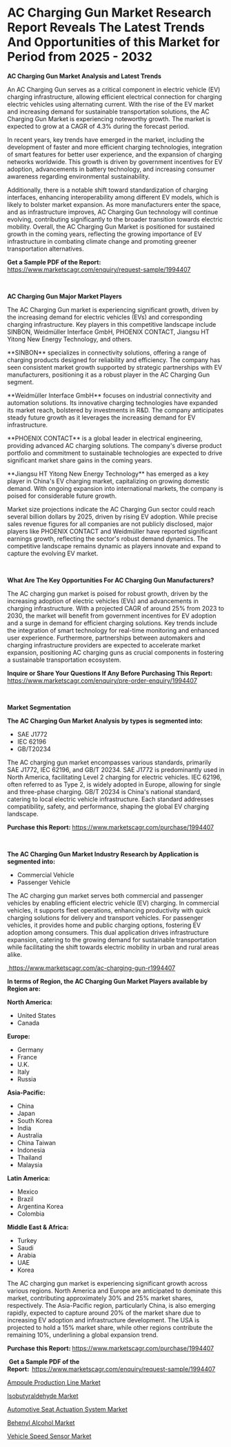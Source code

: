 <p><h1>AC Charging Gun Market Research Report Reveals The Latest Trends And Opportunities of this Market for Period from 2025 - 2032</h1></p><p><strong>AC Charging Gun Market Analysis and Latest Trends</strong></p>
<p><p>An AC Charging Gun serves as a critical component in electric vehicle (EV) charging infrastructure, allowing efficient electrical connection for charging electric vehicles using alternating current. With the rise of the EV market and increasing demand for sustainable transportation solutions, the AC Charging Gun Market is experiencing noteworthy growth. The market is expected to grow at a CAGR of 4.3% during the forecast period.</p><p>In recent years, key trends have emerged in the market, including the development of faster and more efficient charging technologies, integration of smart features for better user experience, and the expansion of charging networks worldwide. This growth is driven by government incentives for EV adoption, advancements in battery technology, and increasing consumer awareness regarding environmental sustainability. </p><p>Additionally, there is a notable shift toward standardization of charging interfaces, enhancing interoperability among different EV models, which is likely to bolster market expansion. As more manufacturers enter the space, and as infrastructure improves, AC Charging Gun technology will continue evolving, contributing significantly to the broader transition towards electric mobility. Overall, the AC Charging Gun Market is positioned for sustained growth in the coming years, reflecting the growing importance of EV infrastructure in combating climate change and promoting greener transportation alternatives.</p></p>
<p><strong>Get a Sample PDF of the Report:&nbsp;</strong> <a href="https://www.marketscagr.com/enquiry/request-sample/1994407?utm_campaign=2241&utm_medium=2&utm_source=Github&utm_content=ia&utm_term=30012025&utm_id=ac-charging-gun">https://www.marketscagr.com/enquiry/request-sample/1994407</a></p>
<p>&nbsp;</p>
<p><strong>AC Charging Gun Major Market Players</strong></p>
<p><p>The AC Charging Gun market is experiencing significant growth, driven by the increasing demand for electric vehicles (EVs) and corresponding charging infrastructure. Key players in this competitive landscape include SINBON, Weidmüller Interface GmbH, PHOENIX CONTACT, Jiangsu HT Yitong New Energy Technology, and others.</p><p>**SINBON** specializes in connectivity solutions, offering a range of charging products designed for reliability and efficiency. The company has seen consistent market growth supported by strategic partnerships with EV manufacturers, positioning it as a robust player in the AC Charging Gun segment.</p><p>**Weidmüller Interface GmbH** focuses on industrial connectivity and automation solutions. Its innovative charging technologies have expanded its market reach, bolstered by investments in R&D. The company anticipates steady future growth as it leverages the increasing demand for EV infrastructure.</p><p>**PHOENIX CONTACT** is a global leader in electrical engineering, providing advanced AC charging solutions. The company's diverse product portfolio and commitment to sustainable technologies are expected to drive significant market share gains in the coming years.</p><p>**Jiangsu HT Yitong New Energy Technology** has emerged as a key player in China's EV charging market, capitalizing on growing domestic demand. With ongoing expansion into international markets, the company is poised for considerable future growth.</p><p>Market size projections indicate the AC Charging Gun sector could reach several billion dollars by 2025, driven by rising EV adoption. While precise sales revenue figures for all companies are not publicly disclosed, major players like PHOENIX CONTACT and Weidmüller have reported significant earnings growth, reflecting the sector's robust demand dynamics. The competitive landscape remains dynamic as players innovate and expand to capture the evolving EV market.</p></p>
<p>&nbsp;</p>
<p><strong>What Are The Key Opportunities For AC Charging Gun Manufacturers?</strong></p>
<p><p>The AC charging gun market is poised for robust growth, driven by the increasing adoption of electric vehicles (EVs) and advancements in charging infrastructure. With a projected CAGR of around 25% from 2023 to 2030, the market will benefit from government incentives for EV adoption and a surge in demand for efficient charging solutions. Key trends include the integration of smart technology for real-time monitoring and enhanced user experience. Furthermore, partnerships between automakers and charging infrastructure providers are expected to accelerate market expansion, positioning AC charging guns as crucial components in fostering a sustainable transportation ecosystem.</p></p>
<p><strong>Inquire or Share Your Questions If Any Before Purchasing This Report:</strong> <a href="https://www.marketscagr.com/enquiry/pre-order-enquiry/1994407?utm_campaign=2241&utm_medium=2&utm_source=Github&utm_content=ia&utm_term=30012025&utm_id=ac-charging-gun">https://www.marketscagr.com/enquiry/pre-order-enquiry/1994407</a></p>
<p>&nbsp;</p>
<p><strong>Market Segmentation</strong></p>
<p><strong>The AC Charging Gun Market Analysis by types is segmented into:</strong></p>
<p><ul><li>SAE J1772</li><li>IEC 62196</li><li>GB/T20234</li></ul></p>
<p><p>The AC charging gun market encompasses various standards, primarily SAE J1772, IEC 62196, and GB/T 20234. SAE J1772 is predominantly used in North America, facilitating Level 2 charging for electric vehicles. IEC 62196, often referred to as Type 2, is widely adopted in Europe, allowing for single and three-phase charging. GB/T 20234 is China's national standard, catering to local electric vehicle infrastructure. Each standard addresses compatibility, safety, and performance, shaping the global EV charging landscape.</p></p>
<p><strong>Purchase this Report:&nbsp;</strong><a href="https://www.marketscagr.com/purchase/1994407?utm_campaign=2241&utm_medium=2&utm_source=Github&utm_content=ia&utm_term=30012025&utm_id=ac-charging-gun">https://www.marketscagr.com/purchase/1994407</a></p>
<p>&nbsp;</p>
<p><strong>The AC Charging Gun Market Industry Research by Application is segmented into:</strong></p>
<p><ul><li>Commercial Vehicle</li><li>Passenger Vehicle</li></ul></p>
<p><p>The AC charging gun market serves both commercial and passenger vehicles by enabling efficient electric vehicle (EV) charging. In commercial vehicles, it supports fleet operations, enhancing productivity with quick charging solutions for delivery and transport vehicles. For passenger vehicles, it provides home and public charging options, fostering EV adoption among consumers. This dual application drives infrastructure expansion, catering to the growing demand for sustainable transportation while facilitating the shift towards electric mobility in urban and rural areas alike.</p></p>
<p><a href="https://www.marketscagr.com/ac-charging-gun-r1994407?utm_campaign=2241&utm_medium=2&utm_source=Github&utm_content=ia&utm_term=30012025&utm_id=ac-charging-gun">&nbsp;https://www.marketscagr.com/ac-charging-gun-r1994407</a></p>
<p><strong>In terms of Region, the AC Charging Gun Market Players available by Region are:</strong></p>
<p>
    <p> <strong> North America: </strong>
        <ul>
            <li>United States</li>
            <li>Canada</li>
        </ul>
        </p> 
    <p> <strong> Europe: </strong>
        <ul>
            <li>Germany</li>
            <li>France</li>
            <li>U.K.</li>
            <li>Italy</li>
            <li>Russia</li>
        </ul>
        </p> 
    <p> <strong> Asia-Pacific: </strong>
        <ul>
            <li>China</li>
            <li>Japan</li>
            <li>South Korea</li>
            <li>India</li>
            <li>Australia</li>
            <li>China Taiwan</li>
            <li>Indonesia</li>
            <li>Thailand</li>
            <li>Malaysia</li>
        </ul>
        </p> 
    <p> <strong> Latin America: </strong>
        <ul>
            <li>Mexico</li>
            <li>Brazil</li>
            <li>Argentina Korea</li>
            <li>Colombia</li>
        </ul>
        </p> 
    <p> <strong> Middle East & Africa: </strong>
        <ul>
            <li>Turkey</li>
            <li>Saudi</li>
            <li>Arabia</li>
            <li>UAE</li>
            <li>Korea</li>
        </ul>
    </p>
    </p>
<p><p>The AC charging gun market is experiencing significant growth across various regions. North America and Europe are anticipated to dominate this market, contributing approximately 30% and 25% market shares, respectively. The Asia-Pacific region, particularly China, is also emerging rapidly, expected to capture around 20% of the market share due to increasing EV adoption and infrastructure development. The USA is projected to hold a 15% market share, while other regions contribute the remaining 10%, underlining a global expansion trend.</p></p>
<p><strong>Purchase this Report: </strong><a href="https://www.marketscagr.com/purchase/1994407?utm_campaign=2241&utm_medium=2&utm_source=Github&utm_content=ia&utm_term=30012025&utm_id=ac-charging-gun">https://www.marketscagr.com/purchase/1994407</a></p>
<p>&nbsp;<strong>Get a Sample PDF of the Report:&nbsp;&nbsp;</strong><a href="https://www.marketscagr.com/enquiry/request-sample/1994407?utm_campaign=2241&utm_medium=2&utm_source=Github&utm_content=ia&utm_term=30012025&utm_id=ac-charging-gun">https://www.marketscagr.com/enquiry/request-sample/1994407</a></p>
<p><strong></strong></p>
<p><p><a href="https://www.linkedin.com/pulse/market-demand-revenue-growth-ampoule-production-line-91-cagr-mjpuf?utm_campaign=2241&utm_medium=2&utm_source=Github&utm_content=ia&utm_term=30012025&utm_id=ac-charging-gun">Ampoule Production Line Market</a></p><p><a href="https://github.com/kaqiewan/Market-Research-Report-List-1/blob/main/isobutyraldehyde-market.md?utm_campaign=2241&utm_medium=2&utm_source=Github&utm_content=ia&utm_term=30012025&utm_id=ac-charging-gun">Isobutyraldehyde Market</a></p><p><a href="https://www.linkedin.com/pulse/automotive-seat-actuation-system-market-includes-complete-9bx7c?utm_campaign=2241&utm_medium=2&utm_source=Github&utm_content=ia&utm_term=30012025&utm_id=ac-charging-gun">Automotive Seat Actuation System Market</a></p><p><a href="https://github.com/verikaahova/Market-Research-Report-List-1/blob/main/behenyl-alcohol-market.md?utm_campaign=2241&utm_medium=2&utm_source=Github&utm_content=ia&utm_term=30012025&utm_id=ac-charging-gun">Behenyl Alcohol Market</a></p><p><a href="https://www.linkedin.com/pulse/vehicle-speed-sensor-market-growth-forecast-global-analysis-hdulf?utm_campaign=2241&utm_medium=2&utm_source=Github&utm_content=ia&utm_term=30012025&utm_id=ac-charging-gun">Vehicle Speed Sensor Market</a></p></p>